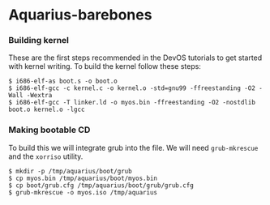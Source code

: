 # Aquarius-barebones

### Building kernel
These are the first steps recommended in the DevOS tutorials to get started with kernel writing. To build the kernel follow these steps:
```shell
$ i686-elf-as boot.s -o boot.o
$ i686-elf-gcc -c kernel.c -o kernel.o -std=gnu99 -ffreestanding -O2 -Wall -Wextra
$ i686-elf-gcc -T linker.ld -o myos.bin -ffreestanding -O2 -nostdlib boot.o kernel.o -lgcc
```
### Making bootable CD

To build this we will integrate grub into the file. We will need `grub-mkrescue` and the `xorriso` utility.

```shell
$ mkdir -p /tmp/aquarius/boot/grub
$ cp myos.bin /tmp/aquarius/boot/myos.bin
$ cp boot/grub.cfg /tmp/aquarius/boot/grub/grub.cfg
$ grub-mkrescue -o myos.iso /tmp/aquarius
```
